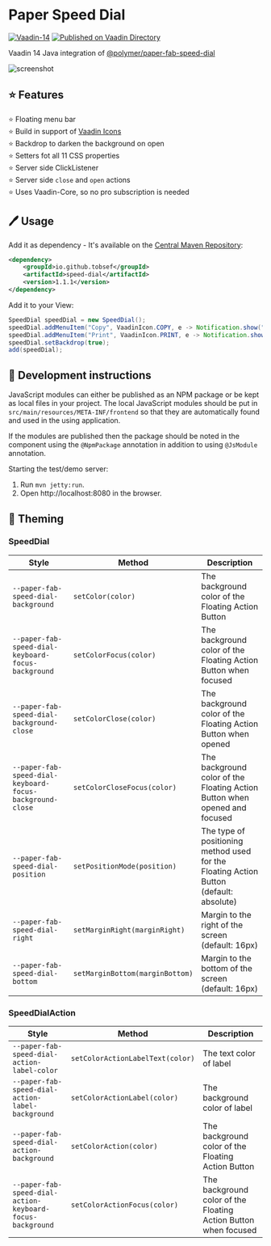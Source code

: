 # Paper Speed Dial
[![Vaadin-14](https://img.shields.io/badge/Vaadin-14.1.5-blue.svg?style=flat)](https://vaadin.com/)
[![Published on Vaadin Directory](https://img.shields.io/badge/Vaadin%20Directory-published-00b4f0.svg)](https://vaadin.com/directory/component/speed-dial)

Vaadin 14 Java integration of [@polymer/paper-fab-speed-dial](https://www.webcomponents.org/element/Collaborne/paper-fab-speed-dial)

![screenshot](https://github.com/Collaborne/paper-fab-speed-dial/raw/master/doc/screenshot.png)


## ⭐ Features  
⭐ Floating menu bar  
⭐ Build in support of [Vaadin Icons](https://vaadin.com/directory/component/speed-dial)    
⭐ Backdrop to darken the background on open  
⭐ Setters fot all 11 CSS properties  
⭐ Server side ClickListener  
⭐ Server side `close` and `open` actions  
⭐ Uses Vaadin-Core, so no pro subscription is needed  


## 🖊 Usage

Add it as dependency -  It's available on the [Central Maven Repository](https://search.maven.org/artifact/io.github.tobsef/speed-dial/1.1.1/jar):
``` xml
<dependency>
    <groupId>io.github.tobsef</groupId>
    <artifactId>speed-dial</artifactId>
    <version>1.1.1</version>
</dependency>
```

Add it to your View:
``` java
SpeedDial speedDial = new SpeedDial();
speedDial.addMenuItem("Copy", VaadinIcon.COPY, e -> Notification.show("Clicked Copy"));
speedDial.addMenuItem("Print", VaadinIcon.PRINT, e -> Notification.show("Clicked Print"));
speedDial.setBackdrop(true);
add(speedDial);
```


## 🔨 Development instructions

JavaScript modules can either be published as an NPM package or be kept as local 
files in your project. The local JavaScript modules should be put in 
`src/main/resources/META-INF/frontend` so that they are automatically found and 
used in the using application.

If the modules are published then the package should be noted in the component 
using the `@NpmPackage` annotation in addition to using `@JsModule` annotation.

Starting the test/demo server:
1. Run `mvn jetty:run`.
2. Open http://localhost:8080 in the browser.


## 🎨 Theming

### SpeedDial
|Style|Method|Description|
|---|---|---|
|`--paper-fab-speed-dial-background`|`setColor(color)`|The background color of the Floating Action Button|
|`--paper-fab-speed-dial-keyboard-focus-background`|`setColorFocus(color)`|The background color of the Floating Action Button when focused|
|`--paper-fab-speed-dial-background-close`|`setColorClose(color)`|The background color of the Floating Action Button when opened|
|`--paper-fab-speed-dial-keyboard-focus-background-close`|`setColorCloseFocus(color)`|The background color of the Floating Action Button when opened and focused|
|`--paper-fab-speed-dial-position`|`setPositionMode(position)`|The type of positioning method used for the Floating Action Button (default: absolute)|
|`--paper-fab-speed-dial-right`|`setMarginRight(marginRight)`|Margin to the right of the screen (default: 16px)|
|`--paper-fab-speed-dial-bottom`|`setMarginBottom(marginBottom)`|Margin to the bottom of the screen (default: 16px)|

### SpeedDialAction
|Style|Method|Description|
|---|---|---|
|`--paper-fab-speed-dial-action-label-color`|`setColorActionLabelText(color)`|The text color of label|
|`--paper-fab-speed-dial-action-label-background`|`setColorActionLabel(color)`|The background color of label|
|`--paper-fab-speed-dial-action-background`|`setColorAction(color)`|The background color of the Floating Action Button|
|`--paper-fab-speed-dial-action-keyboard-focus-background`|`setColorActionFocus(color)`|The background color of the Floating Action Button when focused|